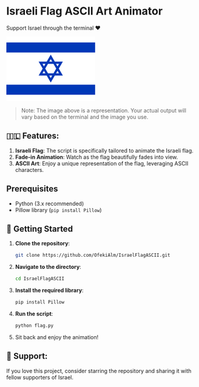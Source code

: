 # Israeli Flag ASCII Art Animator

Support Israel through the terminal ❤️

![Sample ASCII Art of Israeli Flag](flag.png) 

> Note: The image above is a representation. Your actual output will vary based on the terminal and the image you use.

## 🇮🇱 Features:

1. **Israeli Flag**: The script is specifically tailored to animate the Israeli flag.
2. **Fade-in Animation**: Watch as the flag beautifully fades into view.
3. **ASCII Art**: Enjoy a unique representation of the flag, leveraging ASCII characters.

## Prerequisites

- Python (3.x recommended)
- Pillow library (`pip install Pillow`)

## 🚀 Getting Started

1. **Clone the repository**:
    ```bash
    git clone https://github.com/OfekiAlm/IsraelFlagASCII.git
    ```

2. **Navigate to the directory**:
    ```bash
    cd IsraelFlagASCII
    ```

3. **Install the required library**:
    ```bash
    pip install Pillow
    ```

4. **Run the script**:
    ```bash
    python flag.py
    ```

5. Sit back and enjoy the animation!

## 🙏 Support:

If you love this project, consider starring the repository and sharing it with fellow supporters of Israel.
